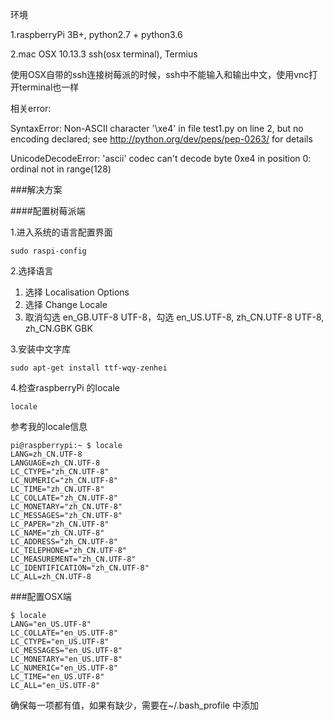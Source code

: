环境

1.raspberryPi 3B+, python2.7 + python3.6

2.mac OSX 10.13.3 ssh(osx terminal), Termius



使用OSX自带的ssh连接树莓派的时候，ssh中不能输入和输出中文，使用vnc打开terminal也一样



相关error:

SyntaxError: Non-ASCII character '\xe4' in file test1.py on line 2, but no encoding declared; see http://python.org/dev/peps/pep-0263/ for details



UnicodeDecodeError: 'ascii' codec can't decode byte 0xe4 in position 0: ordinal not in range(128)

###解决方案

####配置树莓派端

1.进入系统的语言配置界面

```
sudo raspi-config
```

2.选择语言

<!--空格操作勾选/取消勾选，tab 跳转到[确定，取消]选择区域 -->

1. 选择 Localisation Options
2. 选择 Change Locale
3. 取消勾选 en_GB.UTF-8 UTF-8，勾选 en_US.UTF-8, zh_CN.UTF-8 UTF-8, zh_CN.GBK GBK

3.安装中文字库

```
sudo apt-get install ttf-wqy-zenhei
```

4.检查raspberryPi 的locale

```
locale
```

参考我的locale信息

```
pi@raspberrypi:~ $ locale
LANG=zh_CN.UTF-8
LANGUAGE=zh_CN.UTF-8
LC_CTYPE="zh_CN.UTF-8"
LC_NUMERIC="zh_CN.UTF-8"
LC_TIME="zh_CN.UTF-8"
LC_COLLATE="zh_CN.UTF-8"
LC_MONETARY="zh_CN.UTF-8"
LC_MESSAGES="zh_CN.UTF-8"
LC_PAPER="zh_CN.UTF-8"
LC_NAME="zh_CN.UTF-8"
LC_ADDRESS="zh_CN.UTF-8"
LC_TELEPHONE="zh_CN.UTF-8"
LC_MEASUREMENT="zh_CN.UTF-8"
LC_IDENTIFICATION="zh_CN.UTF-8"
LC_ALL=zh_CN.UTF-8
```



###配置OSX端

```
$ locale
LANG="en_US.UTF-8"
LC_COLLATE="en_US.UTF-8"
LC_CTYPE="en_US.UTF-8"
LC_MESSAGES="en_US.UTF-8"
LC_MONETARY="en_US.UTF-8"
LC_NUMERIC="en_US.UTF-8"
LC_TIME="en_US.UTF-8"
LC_ALL="en_US.UTF-8"
```



确保每一项都有值，如果有缺少，需要在~/.bash_profile 中添加

